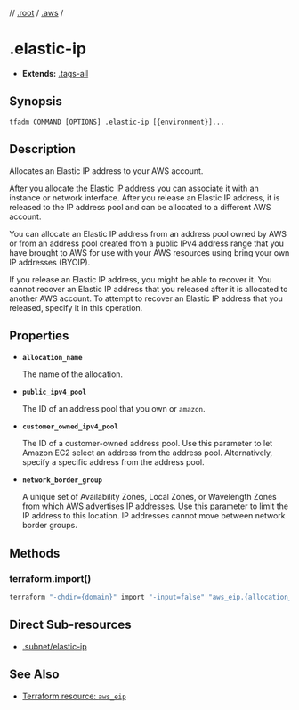 // [.root] / [.aws] /

# .elastic-ip

- **Extends:** [.tags-all](.tags-all.md)

## Synopsis

```
tfadm COMMAND [OPTIONS] .elastic-ip [{environment}]...
```

## Description

Allocates an Elastic IP address to your AWS account.

After you allocate the Elastic IP address you can associate it with an instance or network interface. After you release an Elastic IP address, it is released to the IP address pool and can be allocated to a different AWS account.

You can allocate an Elastic IP address from an address pool owned by AWS or from an address pool created from a public IPv4 address range that you have brought to AWS for use with your AWS resources using bring your own IP addresses (BYOIP).

If you release an Elastic IP address, you might be able to recover it. You cannot recover an Elastic IP address that you released after it is allocated to another AWS account. To attempt to recover an Elastic IP address that you released, specify it in this operation.

## Properties

- **`allocation_name`**

  The name of the allocation.

- **`public_ipv4_pool`**

  The ID of an address pool that you own or `amazon`.

- **`customer_owned_ipv4_pool`**

  The ID of a customer-owned address pool. Use this parameter to let Amazon EC2 select an address from the address pool. Alternatively, specify a specific address from the address pool.

- **`network_border_group`**

  A unique set of Availability Zones, Local Zones, or Wavelength Zones from which AWS advertises IP addresses. Use this parameter to limit the IP address to this location. IP addresses cannot move between network border groups.

## Methods

### terraform.import()

```bash
terraform "-chdir={domain}" import "-input=false" "aws_eip.{allocation_id_}" "{AllocationId}"
```

## Direct Sub-resources

- [.subnet/elastic-ip](../../networking/.tfadm/resources/.subnet/elastic-ip.md)

## See Also

- [Terraform resource: `aws_eip`](https://registry.terraform.io/providers/hashicorp/aws/latest/docs/resources/eip)

[.aws]: README.md
[.root]: ../../../.tfadm/resources/README.md

